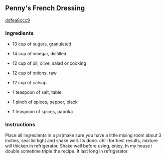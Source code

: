 ## Penny's French Dressing

[ddfea8ccc9](http://www.food.com/recipe/pennys-french-dressing-131403)

### Ingredients

 - 13 cup of sugars, granulated

 - 14 cup of vinegar, distilled

 - 12 cup of oil, olive, salad or cooking

 - 12 cup of onions, raw

 - 12 cup of catsup

 - 1 teaspoon of salt, table

 - 1 pinch of spices, pepper, black

 - 1 teaspoon of spices, paprika

### Instructions

Place all ingredients in a jar(make sure you have a little mixing room about 3 inches, seal lid tight and shake well. Its done. chill for best results, mixture will thicken in refrigerator. Shake well before using, enjoy. In my house i double sometime triple the recipe. It last long in refrigerator.
